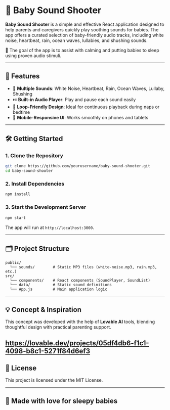 # 👶 Baby Sound Shooter

**Baby Sound Shooter** is a simple and effective React application designed to help parents and caregivers quickly play soothing sounds for babies. The app offers a curated selection of baby-friendly audio tracks, including white noise, heartbeat, rain, ocean waves, lullabies, and shushing sounds.

🎯 The goal of the app is to assist with calming and putting babies to sleep using proven audio stimuli.

---

## 🚀 Features

- 🎵 **Multiple Sounds**: White Noise, Heartbeat, Rain, Ocean Waves, Lullaby, Shushing
- ⏯️ **Built-in Audio Player**: Play and pause each sound easily
- 🌙 **Loop-Friendly Design**: Ideal for continuous playback during naps or bedtime
- 📱 **Mobile-Responsive UI**: Works smoothly on phones and tablets

---

## 🛠️ Getting Started

### 1. Clone the Repository

```bash
git clone https://github.com/yourusername/baby-sound-shooter.git
cd baby-sound-shooter
```

### 2. Install Dependencies

```bash
npm install
```

### 3. Start the Development Server

```bash
npm start
```

The app will run at `http://localhost:3000`.

---

## 🗂️ Project Structure

```
public/
  └── sounds/        # Static MP3 files (white-noise.mp3, rain.mp3, etc.)
src/
  └── components/    # React components (SoundPlayer, SoundList)
  └── data/          # Static sound definitions
  └── App.js         # Main application logic
```

---

## 💡 Concept & Inspiration

This concept was developed with the help of **Lovable AI** tools, blending thoughtful design with practical parenting support.

https://lovable.dev/projects/05df4db6-f1c1-4098-b8c1-5271f84d6ef3
---

## 📄 License

This project is licensed under the MIT License.

---

## 👶 Made with love for sleepy babies
